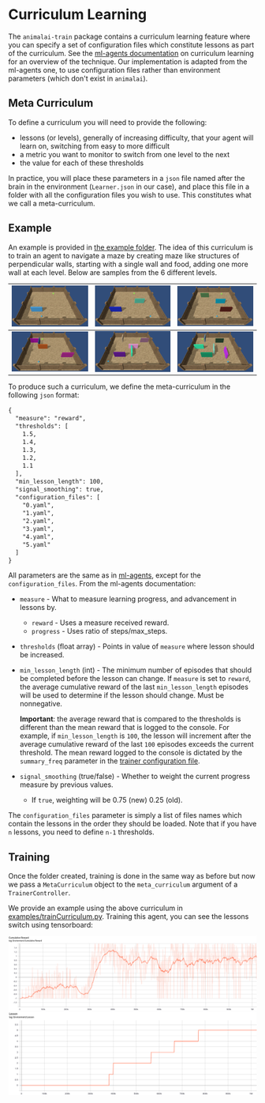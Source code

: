 # Curriculum Learning

The `animalai-train` package contains a curriculum learning feature where you can specify a set of configuration files 
which constitute lessons as part of the curriculum. See the 
[ml-agents documentation](https://github.com/Unity-Technologies/ml-agents/blob/master/docs/Training-Curriculum-Learning.md) 
on curriculum learning for an overview of the technique. Our implementation is adapted from the ml-agents one, to use 
configuration files rather than environment parameters (which don't exist in `animalai`).

## Meta Curriculum

To define a curriculum you will need to provide the following:

- lessons (or levels), generally of increasing difficulty, that your agent will learn on, switching from easy to more difficult 
- a metric you want to monitor to switch from one level to the next
- the value for each of these thresholds

In practice, you will place these parameters in a `json` file named after the brain in the environment (`Learner.json` in 
our case), and place this file in a folder with all the configuration files you wish to use. This constitutes what we call 
a meta-curriculum.

## Example

An example is provided in [the example folder](../examples/configs/curriculum). The idea of this curriculum is to train 
an agent to navigate a maze by creating maze like structures of perpendicular walls, starting with a single wall and food, 
adding one more wall at each level. Below are samples from the 6 different levels.



![](Curriculum/0.png) |![](Curriculum/1.png)|![](Curriculum/2.png)|
:--------------------:|:-------------------:|:-------------------:
![](Curriculum/3.png) |![](Curriculum/4.png)|![](Curriculum/5.png)|

To produce such a curriculum, we define the meta-curriculum in the following `json` format:

```
{
  "measure": "reward",
  "thresholds": [
    1.5,
    1.4,
    1.3,
    1.2,
    1.1
  ],
  "min_lesson_length": 100,
  "signal_smoothing": true,
  "configuration_files": [
    "0.yaml",
    "1.yaml",
    "2.yaml",
    "3.yaml",
    "4.yaml",
    "5.yaml"
  ]
}
```

All parameters are the same as in [ml-agents](https://github.com/Unity-Technologies/ml-agents/blob/master/docs/Training-Curriculum-Learning.md), 
except for the `configuration_files`. From the ml-agents documentation:

* `measure` - What to measure learning progress, and advancement in lessons by.
  * `reward` - Uses a measure received reward.
  * `progress` - Uses ratio of steps/max_steps.
* `thresholds` (float array) - Points in value of `measure` where lesson should
  be increased.
* `min_lesson_length` (int) - The minimum number of episodes that should be
  completed before the lesson can change. If `measure` is set to `reward`, the
  average cumulative reward of the last `min_lesson_length` episodes will be
  used to determine if the lesson should change. Must be nonnegative.

  __Important__: the average reward that is compared to the thresholds is
  different than the mean reward that is logged to the console. For example,
  if `min_lesson_length` is `100`, the lesson will increment after the average
  cumulative reward of the last `100` episodes exceeds the current threshold.
  The mean reward logged to the console is dictated by the `summary_freq`
  parameter in the
  [trainer configuration file](../examples/configs/trainer_config.yaml).
* `signal_smoothing` (true/false) - Whether to weight the current progress
  measure by previous values.
  * If `true`, weighting will be 0.75 (new) 0.25 (old).
  
 The `configuration_files` parameter is simply a list of files names which contain the lessons in the order they should be loaded.
 Note that if you have `n` lessons, you need to define `n-1` thresholds. 
 

 ## Training
 
 Once the folder created, training is done in the same way as before but now we pass a `MetaCurriculum` object to the 
 `meta_curriculum` argument of a `TrainerController`.
 
 We provide an example using the above curriculum in [examples/trainCurriculum.py](../examples/trainCurriculum.py).
 Training this agent, you can see the lessons switch using tensorboard:
 
 ![](Curriculum/learning.png)
 ![](Curriculum/lessons.png)

